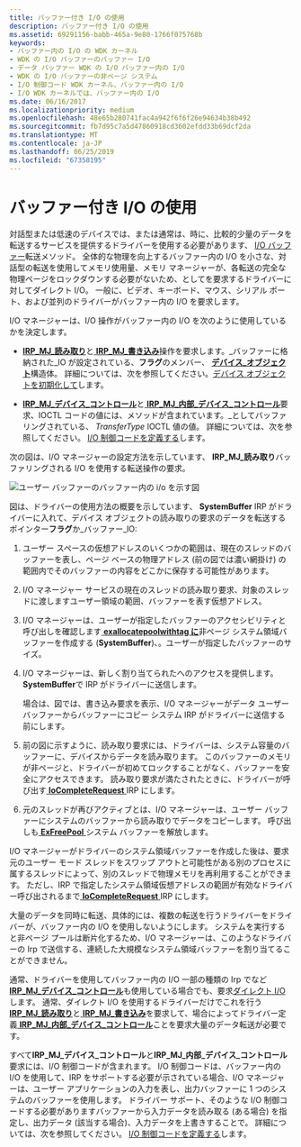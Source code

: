 ```yaml
---
title: バッファー付き I/O の使用
description: バッファー付き I/O の使用
ms.assetid: 69291156-babb-465a-9e80-1766f075768b
keywords:
- バッファー内の I/O の WDK カーネル
- WDK の I/O バッファーのバッファー I/O
- データ バッファー WDK の I/O バッファー内の I/O
- WDK の I/O バッファーの非ページ システム
- I/O 制御コード WDK カーネル、バッファー内の I/O
- I/O WDK カーネルでは、バッファー内の I/O
ms.date: 06/16/2017
ms.localizationpriority: medium
ms.openlocfilehash: 48e65b280741fac4a942f6f6f26e94634b38b492
ms.sourcegitcommit: fb7d95c7a5d47860918cd3602efdd33b69dcf2da
ms.translationtype: MT
ms.contentlocale: ja-JP
ms.lasthandoff: 06/25/2019
ms.locfileid: "67358195"
---
```

# <a name="using-buffered-io"></a>バッファー付き I/O の使用





対話型または低速のデバイスでは、または通常は、時に、比較的少量のデータを転送するサービスを提供するドライバーを使用する必要があります、 [I/O バッファー](methods-for-accessing-data-buffers.md)転送メソッド。 全体的な物理を向上するバッファー内の I/O を小さな、対話型の転送を使用してメモリ使用量、メモリ マネージャーが、各転送の完全な物理ページをロックダウンする必要がないため、としてを要求するドライバーに対してダイレクト I/O。 一般に、ビデオ、キーボード、マウス、シリアル ポート、および並列のドライバーがバッファー内の I/O を要求します。

I/O マネージャーは、I/O 操作がバッファー内の I/O を次のように使用しているかを決定します。

-   [ **IRP\_MJ\_読み取り**](https://docs.microsoft.com/windows-hardware/drivers/kernel/irp-mj-read)と[ **IRP\_MJ\_書き込み**](https://docs.microsoft.com/windows-hardware/drivers/kernel/irp-mj-write)操作を要求します。\_バッファーに格納された\_IO が設定されている、**フラグ**のメンバー、 [**デバイス\_オブジェクト**](https://docs.microsoft.com/windows-hardware/drivers/ddi/content/wdm/ns-wdm-_device_object)構造体。 詳細については、次を参照してください。[デバイス オブジェクトを初期化して](initializing-a-device-object.md)します。

-   [ **IRP\_MJ\_デバイス\_コントロール**](https://docs.microsoft.com/windows-hardware/drivers/kernel/irp-mj-device-control)と[ **IRP\_MJ\_内部\_デバイス\_コントロール**](https://docs.microsoft.com/windows-hardware/drivers/kernel/irp-mj-internal-device-control)要求、IOCTL コードの値には、メソッドが含まれています。\_としてバッファリングされている、 *TransferType* IOCTL 値の値。 詳細については、次を参照してください。 [I/O 制御コードを定義する](defining-i-o-control-codes.md)します。

次の図は、I/O マネージャーの設定方法を示しています、 **IRP\_MJ\_読み取り**バッファリングされる I/O を使用する転送操作の要求。

![ユーザー バッファーのバッファー内の i/o を示す図](images/3mdlbffr.png)

図は、ドライバーの使用方法の概要を示しています、 **SystemBuffer** IRP がドライバーに入れて、デバイス オブジェクトの読み取りの要求のデータを転送するポインター**フラグ**か\_バッファー\_IO:

1.  ユーザー スペースの仮想アドレスのいくつかの範囲は、現在のスレッドのバッファーを表し、ページ ベースの物理アドレス (前の図では濃い網掛け) の範囲内でそのバッファーの内容をどこかに保存する可能性があります。

2.  I/O マネージャー サービスの現在のスレッドの読み取り要求、対象のスレッドに渡しますユーザー領域の範囲、バッファーを表す仮想アドレス。

3.  I/O マネージャーは、ユーザーが指定したバッファーのアクセシビリティと呼び出しを確認します[ **exallocatepoolwithtag に**](https://docs.microsoft.com/windows-hardware/drivers/ddi/content/wdm/nf-wdm-exallocatepoolwithtag)非ページ システム領域バッファーを作成する (**SystemBuffer**)、。ユーザーが指定したバッファーのサイズ。

4.  I/O マネージャーは、新しく割り当てられたへのアクセスを提供します。 **SystemBuffer**で IRP がドライバーに送信します。

    場合は、図では、書き込み要求を表示、I/O マネージャーがデータ ユーザー バッファーからバッファーにコピー システム IRP がドライバーに送信する前にします。

5.  前の図に示すように、読み取り要求には、ドライバーは、システム容量のバッファーに、デバイスからデータを読み取ります。 このバッファーのメモリが非ページと、ドライバーが初めてロックすることがなく、バッファーを安全にアクセスできます。 読み取り要求が満たされたときに、ドライバーが呼び出す[ **IoCompleteRequest** ](https://docs.microsoft.com/windows-hardware/drivers/ddi/content/wdm/nf-wdm-iocompleterequest) IRP にします。

6.  元のスレッドが再びアクティブとは、I/O マネージャーは、ユーザー バッファーにシステムのバッファーから読み取りでデータをコピーします。 呼び出しも[ **ExFreePool** ](https://docs.microsoft.com/windows-hardware/drivers/ddi/content/ntddk/nf-ntddk-exfreepool)システム バッファーを解放します。

I/O マネージャーがドライバーのシステム領域バッファーを作成した後は、要求元のユーザー モード スレッドをスワップ アウトと可能性がある別のプロセスに属するスレッドによって、別のスレッドで物理メモリを再利用することができます。 ただし、IRP で指定したシステム領域仮想アドレスの範囲が有効なドライバー呼び出されるまで[ **IoCompleteRequest** ](https://docs.microsoft.com/windows-hardware/drivers/ddi/content/wdm/nf-wdm-iocompleterequest) IRP にします。

大量のデータを同時に転送、具体的には、複数の転送を行うドライバーをドライバーが、バッファー内の I/O を使用しないようにします。 システムを実行すると非ページ プールは断片化するため、I/O マネージャーは、このようなドライバーの Irp で送信する、連続した大規模なシステム領域バッファーを割り当てることができません。

通常、ドライバーを使用してバッファー内の I/O 一部の種類の Irp でなど[ **IRP\_MJ\_デバイス\_コントロール**](https://docs.microsoft.com/windows-hardware/drivers/kernel/irp-mj-device-control)も使用している場合でも、要求[ダイレクト I/O](methods-for-accessing-data-buffers.md)します。 通常、ダイレクト I/O を使用するドライバーだけでこれを行う[ **IRP\_MJ\_読み取り**](https://docs.microsoft.com/windows-hardware/drivers/kernel/irp-mj-read)と[ **IRP\_MJ\_書き込み**](https://docs.microsoft.com/windows-hardware/drivers/kernel/irp-mj-write)を要求して、場合によってドライバー定義[ **IRP\_MJ\_内部\_デバイス\_コントロール**](https://docs.microsoft.com/windows-hardware/drivers/kernel/irp-mj-internal-device-control)ことを要求大量のデータ転送が必要です。

すべて**IRP\_MJ\_デバイス\_コントロール**と**IRP\_MJ\_内部\_デバイス\_コントロール**要求には、I/O 制御コードが含まれます。 I/O 制御コードは、バッファー内の I/O を使用して、IRP をサポートする必要が示されている場合、I/O マネージャーは、ユーザー アプリケーションの入力を表し、出力バッファーに 1 つのシステムのバッファーを使用します。 ドライバー サポート、そのような I/O 制御コードする必要がありますバッファーから入力データを読み取る (ある場合) を指定し、出力データ (該当する場合)、入力データを上書きすることで。 詳細については、次を参照してください。 [I/O 制御コードを定義する](defining-i-o-control-codes.md)します。

 

 




